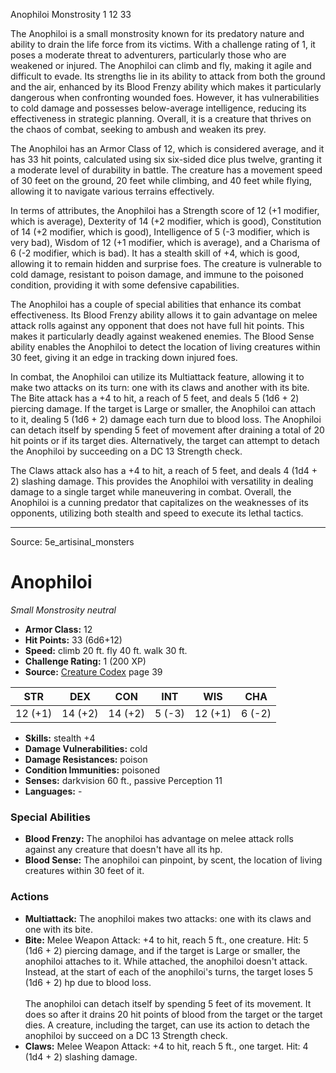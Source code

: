 <MonsterName/>Anophiloi</MonsterName>
<CreatureType/>Monstrosity</CreatureType>
<CR/>1</CR>
<AC/>12</AC>
<HP/>33</HP>
<summary>The Anophiloi is a small monstrosity known for its predatory nature and ability to drain the life force from its victims. With a challenge rating of 1, it poses a moderate threat to adventurers, particularly those who are weakened or injured. The Anophiloi can climb and fly, making it agile and difficult to evade. Its strengths lie in its ability to attack from both the ground and the air, enhanced by its Blood Frenzy ability which makes it particularly dangerous when confronting wounded foes. However, it has vulnerabilities to cold damage and possesses below-average intelligence, reducing its effectiveness in strategic planning. Overall, it is a creature that thrives on the chaos of combat, seeking to ambush and weaken its prey.</summary>

<detail>

The Anophiloi has an Armor Class of 12, which is considered average, and it has 33 hit points, calculated using six six-sided dice plus twelve, granting it a moderate level of durability in battle. The creature has a movement speed of 30 feet on the ground, 20 feet while climbing, and 40 feet while flying, allowing it to navigate various terrains effectively. 

In terms of attributes, the Anophiloi has a Strength score of 12 (+1 modifier, which is average), Dexterity of 14 (+2 modifier, which is good), Constitution of 14 (+2 modifier, which is good), Intelligence of 5 (-3 modifier, which is very bad), Wisdom of 12 (+1 modifier, which is average), and a Charisma of 6 (-2 modifier, which is bad). It has a stealth skill of +4, which is good, allowing it to remain hidden and surprise foes. The creature is vulnerable to cold damage, resistant to poison damage, and immune to the poisoned condition, providing it with some defensive capabilities.

The Anophiloi has a couple of special abilities that enhance its combat effectiveness. Its Blood Frenzy ability allows it to gain advantage on melee attack rolls against any opponent that does not have full hit points. This makes it particularly deadly against weakened enemies. The Blood Sense ability enables the Anophiloi to detect the location of living creatures within 30 feet, giving it an edge in tracking down injured foes.

In combat, the Anophiloi can utilize its Multiattack feature, allowing it to make two attacks on its turn: one with its claws and another with its bite. The Bite attack has a +4 to hit, a reach of 5 feet, and deals 5 (1d6 + 2) piercing damage. If the target is Large or smaller, the Anophiloi can attach to it, dealing 5 (1d6 + 2) damage each turn due to blood loss. The Anophiloi can detach itself by spending 5 feet of movement after draining a total of 20 hit points or if its target dies. Alternatively, the target can attempt to detach the Anophiloi by succeeding on a DC 13 Strength check.

The Claws attack also has a +4 to hit, a reach of 5 feet, and deals 4 (1d4 + 2) slashing damage. This provides the Anophiloi with versatility in dealing damage to a single target while maneuvering in combat. Overall, the Anophiloi is a cunning predator that capitalizes on the weaknesses of its opponents, utilizing both stealth and speed to execute its lethal tactics.</detail>



---

Source: 5e_artisinal_monsters

# Anophiloi

*Small* *Monstrosity* *neutral*

- **Armor Class:** 12
- **Hit Points:** 33 (6d6+12)
- **Speed:** climb 20 ft. fly 40 ft. walk 30 ft.
- **Challenge Rating:** 1 (200 XP)
- **Source:** [Creature Codex](https://koboldpress.com/kpstore/product/creature-codex-for-5th-edition-dnd) page 39

| STR | DEX | CON | INT | WIS | CHA |
| --- | --- | --- | --- | --- | --- |
| 12 (+1) | 14 (+2) | 14 (+2) | 5 (-3) | 12 (+1) | 6 (-2) |

- **Skills:** stealth +4
- **Damage Vulnerabilities:** cold
- **Damage Resistances:** poison
- **Condition Immunities:** poisoned
- **Senses:** darkvision 60 ft., passive Perception 11
- **Languages:** -

### Special Abilities

- **Blood Frenzy:** The anophiloi has advantage on melee attack rolls against any creature that doesn't have all its hp.
- **Blood Sense:** The anophiloi can pinpoint, by scent, the location of living creatures within 30 feet of it.

### Actions

- **Multiattack:** The anophiloi makes two attacks: one with its claws and one with its bite.
- **Bite:** Melee Weapon Attack: +4 to hit, reach 5 ft., one creature. Hit: 5 (1d6 + 2) piercing damage, and if the target is Large or smaller, the anophiloi attaches to it. While attached, the anophiloi doesn't attack. Instead, at the start of each of the anophiloi's turns, the target loses 5 (1d6 + 2) hp due to blood loss.<br><br>The anophiloi can detach itself by spending 5 feet of its movement. It does so after it drains 20 hit points of blood from the target or the target dies. A creature, including the target, can use its action to detach the anophiloi by succeed on a DC 13 Strength check.
- **Claws:** Melee Weapon Attack: +4 to hit, reach 5 ft., one target. Hit: 4 (1d4 + 2) slashing damage.




